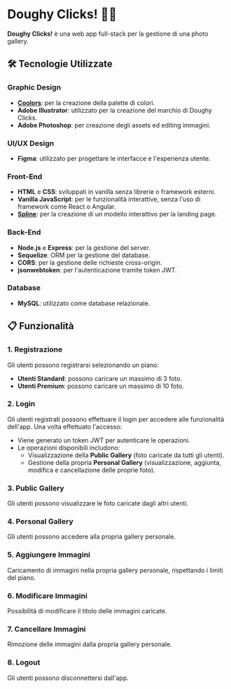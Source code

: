 # Doughy Clicks! 🍩📸  

**Doughy Clicks!** è una web app full-stack per la gestione di una photo gallery.  

## 🛠️ Tecnologie Utilizzate  

### Graphic Design 
- **[Coolors](https://coolors.co/)**: per la creazione della palette di colori.
- **Adobe Illustrator**: utilizzato per la creazione del marchio di Doughy Clicks.
- **Adobe Photoshop**: per creazione degli assets ed editing immagini.

### UI/UX Design  
- **Figma**: utilizzato per progettare le interfacce e l'esperienza utente.  

### Front-End  
- **HTML** e **CSS**: sviluppati in vanilla senza librerie o framework esterni.  
- **Vanilla JavaScript**: per le funzionalità interattive, senza l'uso di framework come React o Angular.
- **[Spline](https://spline.design/)**: per la creazione di un modello interattivo per la landing page.

### Back-End  
- **Node.js** e **Express**: per la gestione del server.  
- **Sequelize**: ORM per la gestione del database.  
- **CORS**: per la gestione delle richieste cross-origin.  
- **jsonwebtoken**: per l'autenticazione tramite token JWT.  

### Database  
- **MySQL**: utilizzato come database relazionale.  

## 📋 Funzionalità  

### 1. Registrazione  
Gli utenti possono registrarsi selezionando un piano:  
- **Utenti Standard**: possono caricare un massimo di 3 foto.  
- **Utenti Premium**: possono caricare un massimo di 10 foto.  

### 2. Login  
Gli utenti registrati possono effettuare il login per accedere alle funzionalità dell'app. Una volta effettuato l'accesso:  
- Viene generato un token JWT per autenticare le operazioni.  
- Le operazioni disponibili includono:  
  - Visualizzazione della **Public Gallery** (foto caricate da tutti gli utenti).  
  - Gestione della propria **Personal Gallery** (visualizzazione, aggiunta, modifica e cancellazione delle proprie foto).  

### 3. Public Gallery  
Gli utenti possono visualizzare le foto caricate dagli altri utenti.  

### 4. Personal Gallery  
Gli utenti possono accedere alla propria gallery personale.  

### 5. Aggiungere Immagini  
Caricamento di immagini nella propria gallery personale, rispettando i limiti del piano.  

### 6. Modificare Immagini  
Possibilità di modificare il titolo delle immagini caricate.  

### 7. Cancellare Immagini  
Rimozione delle immagini dalla propria gallery personale.  

### 8. Logout  
Gli utenti possono disconnettersi dall'app.  

